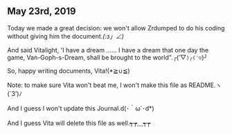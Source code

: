 ## May 23rd, 2019

Today we made a great decision: we won't allow Zrdumped to do his coding without giving him the document._(:з」∠)_

And said Vitalight, 'I have a dream ...... I have a dream that one day the game, Van-Goph-s-Dream, shall be brought to the world".╭(′▽`)╭(′▽`)╯

So, happy writing documents, Vita!(*≧∪≦) 

Note: to make sure Vita won't beat me, I won't make this file as README.ヽ(`З’)ﾉ

And I guess I won't update this Journal.d(･｀ω´･d*)

And I guess Vita will delete this file as well.┭┮﹏┭┮
